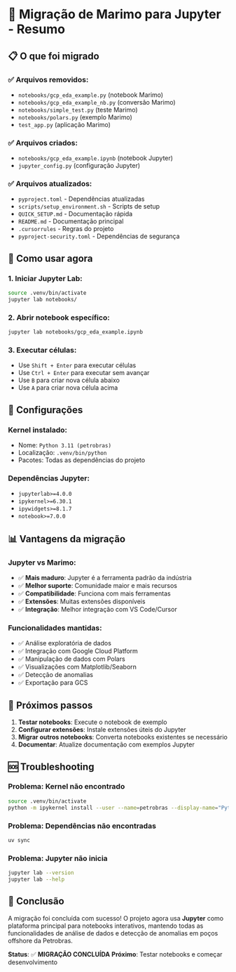 # 🔄 Migração de Marimo para Jupyter - Resumo

## 📋 O que foi migrado

### ✅ **Arquivos removidos:**

- `notebooks/gcp_eda_example.py` (notebook Marimo)
- `notebooks/gcp_eda_example_nb.py` (conversão Marimo)
- `notebooks/simple_test.py` (teste Marimo)
- `notebooks/polars.py` (exemplo Marimo)
- `test_app.py` (aplicação Marimo)

### ✅ **Arquivos criados:**

- `notebooks/gcp_eda_example.ipynb` (notebook Jupyter)
- `jupyter_config.py` (configuração Jupyter)

### ✅ **Arquivos atualizados:**

- `pyproject.toml` - Dependências atualizadas
- `scripts/setup_environment.sh` - Scripts de setup
- `QUICK_SETUP.md` - Documentação rápida
- `README.md` - Documentação principal
- `.cursorrules` - Regras do projeto
- `pyproject-security.toml` - Dependências de segurança

## 🚀 Como usar agora

### 1. **Iniciar Jupyter Lab:**

```bash
source .venv/bin/activate
jupyter lab notebooks/
```

### 2. **Abrir notebook específico:**

```bash
jupyter lab notebooks/gcp_eda_example.ipynb
```

### 3. **Executar células:**

- Use `Shift + Enter` para executar células
- Use `Ctrl + Enter` para executar sem avançar
- Use `B` para criar nova célula abaixo
- Use `A` para criar nova célula acima

## 🔧 Configurações

### **Kernel instalado:**

- Nome: `Python 3.11 (petrobras)`
- Localização: `.venv/bin/python`
- Pacotes: Todas as dependências do projeto

### **Dependências Jupyter:**

- `jupyterlab>=4.0.0`
- `ipykernel>=6.30.1`
- `ipywidgets>=8.1.7`
- `notebook>=7.0.0`

## 📊 Vantagens da migração

### **Jupyter vs Marimo:**

- ✅ **Mais maduro**: Jupyter é a ferramenta padrão da indústria
- ✅ **Melhor suporte**: Comunidade maior e mais recursos
- ✅ **Compatibilidade**: Funciona com mais ferramentas
- ✅ **Extensões**: Muitas extensões disponíveis
- ✅ **Integração**: Melhor integração com VS Code/Cursor

### **Funcionalidades mantidas:**

- ✅ Análise exploratória de dados
- ✅ Integração com Google Cloud Platform
- ✅ Manipulação de dados com Polars
- ✅ Visualizações com Matplotlib/Seaborn
- ✅ Detecção de anomalias
- ✅ Exportação para GCS

## 🎯 Próximos passos

1. **Testar notebooks**: Execute o notebook de exemplo
2. **Configurar extensões**: Instale extensões úteis do Jupyter
3. **Migrar outros notebooks**: Converta notebooks existentes se necessário
4. **Documentar**: Atualize documentação com exemplos Jupyter

## 🆘 Troubleshooting

### **Problema: Kernel não encontrado**

```bash
source .venv/bin/activate
python -m ipykernel install --user --name=petrobras --display-name="Python 3.11 (petrobras)"
```

### **Problema: Dependências não encontradas**

```bash
uv sync
```

### **Problema: Jupyter não inicia**

```bash
jupyter lab --version
jupyter lab --help
```

## 🎉 Conclusão

A migração foi concluída com sucesso! O projeto agora usa **Jupyter** como plataforma principal para notebooks interativos, mantendo todas as funcionalidades de análise de dados e detecção de anomalias em poços offshore da Petrobras.

**Status**: ✅ **MIGRAÇÃO CONCLUÍDA**
**Próximo**: Testar notebooks e começar desenvolvimento
